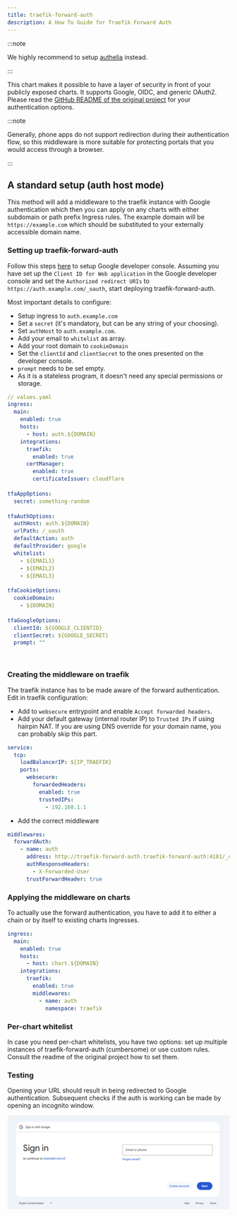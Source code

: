 ```yaml
---
title: traefik-forward-auth
description: A How To Guide for Traefik Forward Auth
---
```


:::note

We highly recommend to setup [authelia](/charts/premium/authelia/docs/Setup-Guide) instead.

:::

This chart makes it possible to have a layer of security in front of your publicly exposed charts.
It supports Google, OIDC, and generic OAuth2.
Please read the [GitHub README of the original project](https://github.com/thomseddon/traefik-forward-auth) for your
authentication options.

:::note

Generally, phone apps do not support redirection during their authentication flow, so this middleware is more suitable for
protecting portals that you would access through a browser.

:::

## A standard setup (auth host mode)

This method will add a middleware to the traefik instance with Google authentication which then you can apply on any charts
with either subdomain or path prefix Ingress rules.
The example domain will be `https://example.com` which should be substituted to your externally accessible domain name.

### Setting up traefik-forward-auth
Follow this steps [here](https://github.com/thomseddon/traefik-forward-auth#google) to setup Google developer console.
Assuming you have set up the `Client ID for Web application` in the Google developer console and set the `Authorized redirect URIs` to
`https://auth.example.com/_oauth`, start deploying traefik-forward-auth.

Most important details to configure:
- Setup ingress to `auth.example.com`
- Set a `secret` (it's mandatory, but can be any string of your choosing).
- Set `authHost` to `auth.example.com`.
- Add your email to `whitelist` as array.
- Add your root domain to `cookieDomain`
- Set the `clientId` and `clientSecret` to the ones presented on the developer console. 
- `prompt` needs to be set empty.
- As it is a stateless program, it doesn't need any special permissions or storage.

```yaml
// values.yaml
ingress:
  main:
    enabled: true
    hosts:
      - host: auth.${DOMAIN}
    integrations:
      traefik:
        enabled: true
      certManager:
        enabled: true
        certificateIssuer: cloudflare

tfaAppOptions:
  secret: something-random

tfaAuthOptions:
  authHost: auth.${DOMAIN}
  urlPath: /_oauth
  defaultAction: auth
  defaultProvider: google
  whitelist:
    - ${EMAIL1}
    - ${EMAIL2}
    - ${EMAIL3}

tfaCookieOptions:
  cookieDomain:
    - ${DOMAIN}

tfaGoogleOptions:
  clientId: ${GOOGLE_CLIENTID}
  clientSecret: ${GOOGLE_SECRET}
  prompt: ""
```
<br>

### Creating the middleware on traefik

The traefik instance has to be made aware of the forward authentication. Edit in traefik configuration:

- Add to `websecure` entrypoint and enable `Accept forwarded headers`.
- Add your default gateway (internal router IP) to `Trusted IPs` if using hairpin NAT. If you are using DNS override for your
  domain name, you can probably skip this part.

```yaml
service:
  tcp:
    loadBalancerIP: ${IP_TRAEFIK}
    ports:
      websecure:
        forwardedHeaders:
          enabled: true
          trustedIPs:
            - 192.168.1.1
```

- Add the correct middleware

```yaml
middlewares:
  forwardAuth:
    - name: auth
      address: http://traefik-forward-auth.traefik-forward-auth:4181/_oauth
      authResponseHeaders:
        - X-Forwarded-User
      trustForwardHeader: true
```

### Applying the middleware on charts

To actually use the forward authentication, you have to add it to either a chain or by itself to existing charts Ingresses.

```yaml
ingress:
  main:
    enabled: true
    hosts:
      - host: chart.${DOMAIN} 
    integrations:
      traefik:
        enabled: true
        middlewares:
          - name: auth
            namespace: traefik
```

### Per-chart whitelist

In case you need per-chart whitelists, you have two options: set up multiple instances of traefik-forward-auth (cumbersome) or
use custom rules. Consult the readme of the original project how to set them.

### Testing

Opening your URL should result in being redirected to Google authentication. Subsequent checks if the auth is working can be
made by opening an incognito window.

![signin](.\img\sign_in.png)
